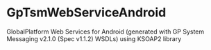 GpTsmWebServiceAndroid
======================

GlobalPlatform Web Services for Android (generated with GP System Messaging v2.1.0 (Spec v1.1.2) WSDLs) using KSOAP2 library
